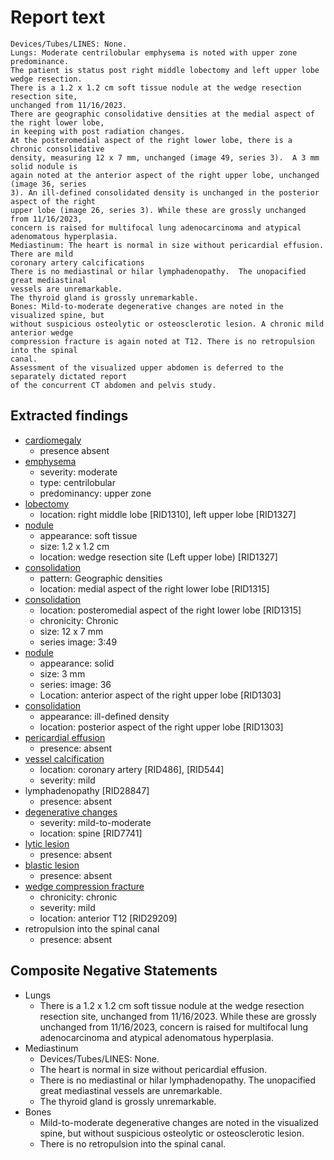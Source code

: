 # Report text

```text
Devices/Tubes/LINES: None.
Lungs: Moderate centrilobular emphysema is noted with upper zone predominance.
The patient is status post right middle lobectomy and left upper lobe wedge resection.
There is a 1.2 x 1.2 cm soft tissue nodule at the wedge resection resection site,
unchanged from 11/16/2023.
There are geographic consolidative densities at the medial aspect of the right lower lobe,
in keeping with post radiation changes.
At the posteromedial aspect of the right lower lobe, there is a chronic consolidative
density, measuring 12 x 7 mm, unchanged (image 49, series 3).  A 3 mm solid nodule is
again noted at the anterior aspect of the right upper lobe, unchanged (image 36, series
3). An ill-defined consolidated density is unchanged in the posterior aspect of the right
upper lobe (image 26, series 3). While these are grossly unchanged from 11/16/2023,
concern is raised for multifocal lung adenocarcinoma and atypical adenomatous hyperplasia.
Mediastinum: The heart is normal in size without pericardial effusion.  There are mild
coronary artery calcifications
There is no mediastinal or hilar lymphadenopathy.  The unopacified great mediastinal
vessels are unremarkable.  
The thyroid gland is grossly unremarkable.  
Bones: Mild-to-moderate degenerative changes are noted in the visualized spine, but
without suspicious osteolytic or osteosclerotic lesion. A chronic mild anterior wedge
compression fracture is again noted at T12. There is no retropulsion into the spinal
canal.
Assessment of the visualized upper abdomen is deferred to the separately dictated report
of the concurrent CT abdomen and pelvis study.
```

## Extracted findings

- [cardiomegaly](../../definitions/upmedic/Cardiomegaly.cde.md)
  - presence absent
- [emphysema](../../definitions/hood/emphysema.md)
  - severity: moderate
  - type: centrilobular
  - predominancy: upper zone
- [lobectomy](../../definitions/hood/lobectomy.md)
  - location: right middle lobe \[RID1310\], left upper lobe \[RID1327\]
- [nodule](../../definitions/hood/pulmonary-nodule.md)
  - appearance: soft tissue
  - size: 1.2 x 1.2 cm
  - location: wedge resection site (Left upper lobe) \[RID1327\]
- [consolidation](../../definitions/smartreporting/consolidation.txt)
  - pattern: Geographic densities
  - location: medial aspect of the right lower lobe \[RID1315\]
- [consolidation](../../definitions/smartreporting/consolidation.txt)
  - location: posteromedial aspect of the right lower lobe \[RID1315\]
  - chronicity: Chronic
  - size: 12 x 7 mm
  - series image: 3:49
- [nodule](../../definitions/hood/pulmonary-nodule.md)
  - appearance: solid
  - size: 3 mm
  - series: image: 36
  - Location: anterior aspect of the right upper lobe \[RID1303\]
- [consolidation](../../definitions/smartreporting/consolidation.txt)
  - appearance: ill-defined density
  - location: posterior aspect of the right upper lobe \[RID1303\]
- [pericardial effusion](../../definitions/hood/pericardial-effusion.md)
  - presence: absent
- [vessel calcification](../../definitions/nuance/coronary_artery_calcification.json)
  - location: coronary artery \[RID486\], \[RID544\]
  - severity: mild
- lymphadenopathy \[RID28847\]
  - presence: absent
- [degenerative changes](../../definitions/nuance/thoracic_spine_degenerative_changes.json)
  - severity: mild-to-moderate
  - location: spine \[RID7741\]
- [lytic lesion](../../definitions/hood/lytic-lesion.md)
  - presence: absent
- [blastic lesion](../../definitions/hood/sclerotic-lesion.md)
  - presence: absent
- [wedge compression fracture](../../definitions/hood/compression-fracture.md)
  - chronicity: chronic
  - severity: mild
  - location: anterior T12 \[RID29209\]
- retropulsion into the spinal canal
  - presence: absent

## Composite Negative Statements

- Lungs
  - There is a 1.2 x 1.2 cm soft tissue nodule at the wedge resection resection site,
unchanged from 11/16/2023. While these are grossly unchanged from 11/16/2023,
concern is raised for multifocal lung adenocarcinoma and atypical adenomatous hyperplasia.
- Mediastinum
  - Devices/Tubes/LINES: None.
  - The heart is normal in size without pericardial effusion.
  - There is no mediastinal or hilar lymphadenopathy.  The unopacified great mediastinal
vessels are unremarkable.  
  - The thyroid gland is grossly unremarkable.  
- Bones
  - Mild-to-moderate degenerative changes are noted in the visualized spine, but
without suspicious osteolytic or osteosclerotic lesion.
  - There is no retropulsion into the spinal canal.
